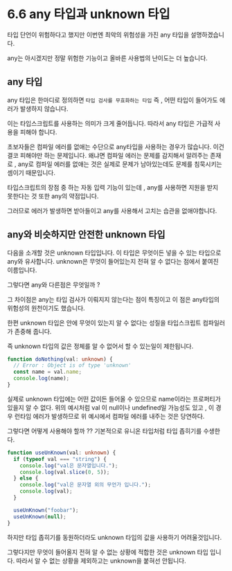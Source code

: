 # 6.6 any 타입과 unknown 타입

타입 단언이 위험하다고 했지만 이번엔 최악의 위험성을 가진 any 타입을 설명하겠습니다.

any는 아시겠지만 정말 위험한 기능이고 올바른 사용법의 난이도는 더 높습니다.

## any 타입

any 타입은 한마디로 정의하면 `타입 검사를 무효화하는 타입` 즉 , 어떤 타입이 들어가도 에러가 발생하지 않습니다.

이는 타입스크립트를 사용하는 의미가 크게 줄어듭니다. 따라서 any 타입은 가급적 사용을 피해야 합니다.

초보자들은 컴파일 에러를 없애는 수단으로 any타입을 사용하는 경우가 많습니다. 이건 결코 피해야만 하는 문제입니다.
왜냐면 컴파일 에러는 문제를 감지해서 알려주는 존재로 , any로 컴파일 에러를 없애는 것은 실제로 문제가 남아있는데도 문제를 침묵시키는 셈이기 때문입니다.

타입스크립트의 장점 중 하는 자동 입력 기능이 있는데 , any를 사용하면 지원을 받지 못한다는 것 또한 any의 약점입니다.

그러므로 에러가 발생하면 받아들이고 any를 사용해서 고치는 습관을 없애야합니다.

## any와 비슷하지만 안전한 unknown 타입

다음을 소개할 것은 unknown 타입입니다. 이 타입은 무엇이든 넣을 수 있는 타입으로 any와 유사합니다. unknown은 무엇이 들어있는지 전혀 알 수 없다는 점에서 붙여진 이름입니다.

그렇다면 any와 다른점은 무엇일까 ?

그 차이점은 any는 타입 검사가 이뤄지지 않는다는 점이 특징이고 이 점은 any타입의 위험성의 원천이기도 했습니다.

한편 unknown 타입은 안에 무엇이 있는지 알 수 없다는 성질을 타입스크립트 컴파일러가 존중해 줍니다.

즉 unknown 타입의 값은 정체를 알 수 없어서 할 수 있는일이 제한됩니다.

```ts
function doNothing(val: unknown) {
  // Error : Object is of type 'unknown'
  const name = val.name;
  console.log(name);
}
```

실제로 unknown 타입에는 어떤 값이든 들어올 수 있으므로 name이라는 프로퍼티가 있을지 알 수 없다.
위의 예시처럼 val 이 null이나 undefined일 가능성도 있고 , 이 경우 런타임 에러가 발생하므로 위 예시에서 컴파일 에러를 내주는 것은 당연하다.

그렇다면 어떻게 사용해야 할까 ?? 기본적으로 유니온 타입처럼 타입 좁히기를 수생한다.

```ts
function useUnKnown(val: unknown) {
  if (typeof val === "string") {
    console.log("val은 문자열입니다.");
    console.log(val.slice(0, 5));
  } else {
    console.log("val은 문자열 외의 무언가 입니다.");
    console.log(val);
  }

  useUnKnown("foobar");
  useUnKnown(null);
}
```

하지만 타입 좁히기를 동원하더라도 unknown 타입의 값을 사용하기 어려울것입니다.

그렇다지만 무엇이 들어올지 전혀 알 수 없는 상황에 적합한 것은 unknown 타입 입니다. 따라서 알 수 없는 상황을 제외하고는 unknown을 붙혀선 안됩니다.
